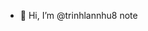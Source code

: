 - 👋 Hi, I’m @trinhlannhu8
note
<!---
trinhlannhu8/trinhlannhu8 is a ✨ special ✨ repository because its `README.md` (this file) appears on your GitHub profile.
You can click the Preview link to take a look at your changes.
--->
